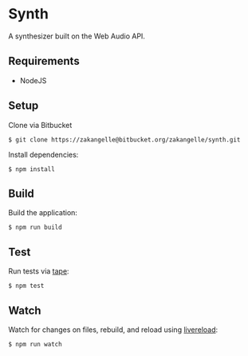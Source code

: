 # Synth

A synthesizer built on the Web Audio API.

## Requirements
+ NodeJS

## Setup
Clone via Bitbucket

```
$ git clone https://zakangelle@bitbucket.org/zakangelle/synth.git
```

Install dependencies:

```
$ npm install
```

## Build
Build the application:

```
$ npm run build
```

## Test
Run tests via [tape](https://github.com/substack/tape):

```
$ npm test
```

## Watch
Watch for changes on files, rebuild, and reload using [livereload](https://chrome.google.com/webstore/detail/livereload/jnihajbhpnppcggbcgedagnkighmdlei?hl=en):

```
$ npm run watch
```
